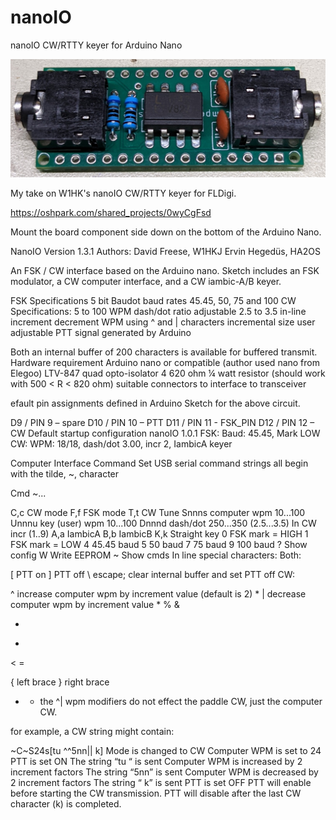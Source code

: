 # nanoIO
nanoIO CW/RTTY keyer for Arduino Nano

![finished board](https://github.com/g7ltt/nanoIO/blob/main/PXL_20210929_022402144.jpg)

My take on W1HK's nanoIO CW/RTTY keyer for FLDigi.

https://oshpark.com/shared_projects/0wyCgFsd

Mount the board component side down on the bottom of the Arduino Nano.


NanoIO Version 1.3.1
Authors:
David Freese, W1HKJ
Ervin Hegedüs, HA2OS

An FSK / CW interface based on the Arduino nano. Sketch includes an FSK modulator, a CW computer interface, and a CW iambic-A/B keyer.

FSK Specifications
5 bit Baudot
baud rates 45.45, 50, 75 and 100
CW Specifications:
5 to 100 WPM
dash/dot ratio adjustable 2.5 to 3.5
in-line increment decrement WPM using ^ and | characters
incremental size user adjustable
PTT signal generated by Arduino

Both
an internal buffer of 200 characters is available for buffered transmit.
Hardware requirement
Arduino nano or compatible (author used nano from Elegoo)
LTV-847 quad opto-isolator
4 620 ohm ¼ watt resistor (should work with 500 < R < 820 ohm)
suitable connectors to interface to transceiver

efault pin assignments defined in Arduino Sketch for the above circuit.

D9 / PIN 9 – spare
D10 / PIN 10 – PTT
D11 / PIN 11 - FSK_PIN
D12 / PIN 12 – CW
Default startup configuration
nanoIO 1.0.1
FSK: Baud: 45.45, Mark LOW
CW: WPM: 18/18, dash/dot 3.00, incr 2, IambicA keyer

Computer Interface Command Set
USB serial command strings all begin with the tilde, ~, character

Cmd ~...

C,c CW mode
F,f FSK mode
T,t CW Tune
Snnns computer wpm 10...100
Unnnu key (user) wpm 10...100
Dnnnd dash/dot 250...350 (2.5...3.5)
In CW incr (1..9)
A,a IambicA
B,b IambicB
K,k Straight key
0 FSK mark = HIGH
1 FSK mark = LOW
4 45.45 baud
5 50 baud
7 75 baud
9 100 baud
? Show config
W Write EEPROM
~ Show cmds
In line special characters:
Both:

[ PTT on
] PTT off
\ escape; clear internal buffer and set PTT off
CW:

^ increase computer wpm by increment value (default is 2) *
| decrease computer wpm by increment value *
% <SK>
& <AS>
+ <KN>
- <BT>
< <AS>
= <BT>
> <AR>
{ left brace <HM>
} right brace <VE>
* - the ^| wpm modifiers do not effect the paddle CW, just the computer CW.

for example, a CW string might contain:

~C~S24s[tu ^^5nn|| k]
Mode is changed to CW
Computer WPM is set to 24
PTT is set ON
The string “tu “ is sent
Computer WPM is increased by 2 increment factors
The string “5nn” is sent
Computer WPM is decreased by 2 increment factors
The string “ k” is sent
PTT is set OFF
PTT will enable before starting the CW transmission. PTT will disable after the last CW character (k) is completed.



